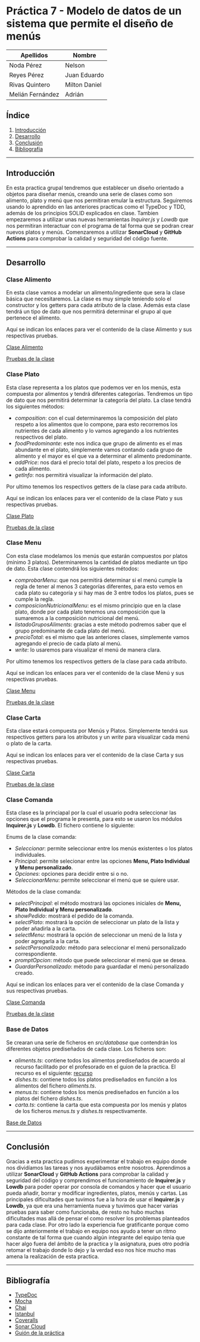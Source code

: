 # Práctica 7 - Modelo de datos de un sistema que permite el diseño de menús

| Apellidos | Nombre |
| ------ | ------ |
| Noda Pérez| Nelson |
| Reyes Pérez| Juan Eduardo |
| Rivas Quintero| Milton Daniel |
| Melián Fernández| Adrián |

## Índice

1. [Introducción](#intro)
2. [Desarrollo](#desarrollo)
3. [Conclusión](#conclu)
4. [Bibliografía](#biblio)

---------------------

## Introducción<a name="intro"></a>

En esta practica grupal tendremos que establecer un diseño orientado a objetos para diseñar menús, creando una serie de clases como son alimento, plato y menú que nos permitiran emular la estructura. Seguiremos usando lo aprendido en las anteriores practicas como el TypeDoc y TDD, además de los principios SOLID explicados en clase. Tambien empezaremos a utilizar unas nuevas herramientas *Inquirer.js* y *Lowdb* que nos permitiran interactuar con el programa de tal forma que se podran crear nuevos platos y menús. Comenzaremos a utilizar **SonarCloud** y **GitHub Actions** para comprobar la calidad y seguridad del código fuente. 

---------------------

## Desarrollo<a name="desarrollo"></a>

### Clase Alimento

En esta clase vamos a modelar un alimento/ingrediente que sera la clase básica que necesitaremos. La clase es muy simple teniendo solo el constructor y los getters para cada atributo de la clase. Además esta clase tendrá un tipo de dato que nos permitirá determinar el grupo al que pertenece el alimento.

Aquí se indican los enlaces para ver el contenido de la clase Alimento y sus respectivas pruebas.

[Clase Alimento](https://github.com/ULL-ESIT-INF-DSI-2021/ull-esit-inf-dsi-20-21-prct07-menu-datamodel-grupo-i/blob/master/src/alimento.ts)

[Pruebas de la clase](https://github.com/ULL-ESIT-INF-DSI-2021/ull-esit-inf-dsi-20-21-prct07-menu-datamodel-grupo-i/blob/master/tests/alimento.spec.ts)

### Clase Plato

Esta clase representa a los platos que podemos ver en los menús, esta compuesta por alimentos y tendrá diferentes categorías. Tendremos un tipo de dato que nos permitirá determinar la categoría del plato. La clase tendrá los siguientes métodos:

- *composition*: con el cual determinaremos la composición del plato respeto a los alimentos que lo compone, para esto recorremos los nutrientes de cada alimento y lo vamos agregando a los nutrientes respectivos del plato.
- *foodPredominante*: este nos indica que grupo de alimento es el mas abundante en el plato, simplemente vamos contando cada grupo de alimento y el mayor es el que va a determinar el alimento predominante.
- *addPrice*: nos dará el precio total del plato, respeto a los precios de cada alimento.
- *getInfo*: nos permitirá visualizar la información del plato.

Por ultimo tenemos los respectivos getters de la clase para cada atributo.

Aquí se indican los enlaces para ver el contenido de la clase Plato y sus respectivas pruebas.

[Clase Plato](https://github.com/ULL-ESIT-INF-DSI-2021/ull-esit-inf-dsi-20-21-prct07-menu-datamodel-grupo-i/blob/master/src/plato.ts)

[Pruebas de la clase](https://github.com/ULL-ESIT-INF-DSI-2021/ull-esit-inf-dsi-20-21-prct07-menu-datamodel-grupo-i/blob/master/tests/plato.spec.ts)

### Clase Menu

Con esta clase modelamos los menús que estarán compuestos por platos (mínimo 3 platos). Determinaremos la cantidad de platos mediante un tipo de dato. Esta clase contendrá los siguientes métodos:

- *comprobarMenu*: que nos permitirá determinar si el menú cumple la regla de tener al menos 3 categorías diferentes, para esto vemos en cada plato su categoría y si hay mas de 3 entre todos los platos, pues se cumple la regla.
- *composicionNutricionalMenu*: es el mismo principio que en la clase plato, donde por cada plato tenemos una composición que la sumaremos a la composición nutricional del menú.
- *listadoGruposAliments*: gracias a este método podremos saber que el grupo predominante de cada plato del menú.
- *precioTotal*: es el mismo que las anteriores clases, simplemente vamos agregando el precio de cada plato al menú.
- *write*: lo usaremos para visualizar el menú de manera clara.

Por ultimo tenemos los respectivos getters de la clase para cada atributo.

Aquí se indican los enlaces para ver el contenido de la clase Menú y sus respectivas pruebas.

[Clase Menu](https://github.com/ULL-ESIT-INF-DSI-2021/ull-esit-inf-dsi-20-21-prct07-menu-datamodel-grupo-i/blob/master/src/menu.ts)

[Pruebas de la clase](https://github.com/ULL-ESIT-INF-DSI-2021/ull-esit-inf-dsi-20-21-prct07-menu-datamodel-grupo-i/blob/master/tests/menu.spec.ts)

### Clase Carta

Esta clase estará compuesta por Menús y Platos. Simplemente tendrá sus respectivos getters para los atributos y un *write* para visualizar cada menú o plato de la carta.

Aquí se indican los enlaces para ver el contenido de la clase Carta y sus respectivas pruebas.

[Clase Carta](https://github.com/ULL-ESIT-INF-DSI-2021/ull-esit-inf-dsi-20-21-prct07-menu-datamodel-grupo-i/blob/master/src/carta.ts)

[Pruebas de la clase](https://github.com/ULL-ESIT-INF-DSI-2021/ull-esit-inf-dsi-20-21-prct07-menu-datamodel-grupo-i/blob/master/tests/carta.spec.ts)

### Clase Comanda

Esta clase es la princiapal por la cual el usuario podra seleccionar las opciones que el programa le presenta, para esto se usaron los módulos **Inquirer.js** y **Lowdb**. El fichero contiene lo siguiente:

Enums de la clase comanda: 
- *Seleccionar*: permite seleccionar entre los menús existentes o los platos individuales.
- *Principal*: permite selecionar entre las opciones **Menu, Plato Individual y Menu personalizado**.
- *Opciones*: opciones para decidir entre si o no.
- *SeleccionarMenu*: permite seleccionar el menú que se quiere usar.

Métodos de la clase comanda:
- *selectPrincipal*: el método mostrará las opciones iniciales de **Menu, Plato Individual y Menu personalizado**.
- *showPedido*: mostrará el pedido de la comanda.
- *selectPlato*: mostrará la opción de seleccionar un plato de la lista y poder añadirla a la carta.
- *selectMenu*: mostrará la opción de seleccionar un menú de la lista y poder agregarla a la carta.
- *selectPersonalizado*: método para seleccionar el menú personalizado correspondiente.
- *promptOpcion*: método que puede seleccionar el menú que se desea. 
- *GuardarPersonalizado*: método para guardadar el menú personalizado creado.

Aquí se indican los enlaces para ver el contenido de la clase Comanda y sus respectivas pruebas.   

[Clase Comanda](https://github.com/ULL-ESIT-INF-DSI-2021/ull-esit-inf-dsi-20-21-prct07-menu-datamodel-grupo-i/blob/master/src/comanda.ts)

[Pruebas de la clase](https://github.com/ULL-ESIT-INF-DSI-2021/ull-esit-inf-dsi-20-21-prct07-menu-datamodel-grupo-i/blob/master/tests/comanda.spec.ts)

### Base de Datos

Se crearan una serie de ficheros en *src/database* que contendrán los diferentes objetos prediseñados de cada clase. Los ficheros son:

- *aliments.ts*: contiene todos los alimentos prediseñados de acuerdo al recurso facilitado por el profesorado en el guion de la practica. El recurso es el siguiente: [recurso](https://drive.google.com/file/d/1B-jULJvgWmphWsZV1e3BG0fGL77jokSZ/view?usp=sharing)
- *dishes.ts*: contiene todos los platos prediseñados en función a los alimentos del fichero *aliments.ts*.
- *menus.ts*: contiene todos los menús prediseñados en función a los platos del fichero *dishes.ts*.
- *carta.ts*: contiene la carta que esta compuesta por los menús y platos de los ficheros *menus.ts* y *dishes.ts* respectivamente.


[Base de Datos](https://github.com/ULL-ESIT-INF-DSI-2021/ull-esit-inf-dsi-20-21-prct07-menu-datamodel-grupo-i/blob/master/src/database)

---------------------

## Conclusión<a name="conclu"></a>

Gracias a esta practica pudimos experimentar el trabajo en equipo donde nos dividíamos las tareas y nos ayudábamos entre nosotros. Aprendimos a utilizar **SonarCloud** y **GitHub Actions** para comprobar la calidad y seguridad del código y comprendimos el funcionamiento de **Inquirer.js** y **Lowdb** para poder operar por consola de comandos y hacer que el usuario pueda añadir, borrar y modificar ingredientes, platos, menús y cartas. Las principales dificultades que tuvimos fue a la hora de usar el **Inquirer.js** y **Lowdb**, ya que era una herramienta nueva y tuvimos que hacer varias pruebas para saber como funcionaba, de resto no hubo muchas dificultades mas allá de pensar el como resolver los problemas planteados para cada clase. Por otro lado la experiencia fue gratificante porque como se dijo anteriormente el trabajo en equipo nos ayudo a tener un ritmo constante de tal forma que cuando algún integrante del equipo tenia que hacer algo fuera del ámbito de la practica y la asignatura, pues otro podría retomar el trabajo donde lo dejo y la verdad eso nos hice mucho mas amena la realización de esta practica.

---------------------

## Bibliografía <a name="biblio"></a>

- [TypeDoc](https://typedoc.org/)
- [Mocha](https://mochajs.org/)
- [Chai](https://www.chaijs.com/)
- [Istanbul](https://istanbul.js.org/)
- [Coveralls](https://coveralls.io/)
- [Sonar Cloud](https://sonarcloud.io/)
- [Guión de la práctica](https://ull-esit-inf-dsi-2021.github.io/prct07-menu-dataModel/)
